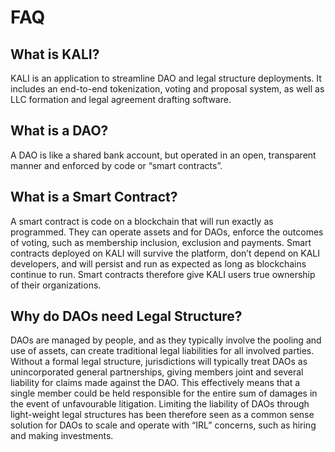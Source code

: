 # FAQ

## What is KALI?

KALI is an application to streamline DAO and legal structure deployments. It includes an end-to-end tokenization, voting and proposal system, as well as LLC formation and legal agreement drafting software.

## What is a DAO?

A DAO is like a shared bank account, but operated in an open, transparent manner and enforced by code or “smart contracts”.

## What is a Smart Contract?

A smart contract is code on a blockchain that will run exactly as programmed. They can operate assets and for DAOs, enforce the outcomes of voting, such as membership inclusion, exclusion and payments. Smart contracts deployed on KALI will survive the platform, don’t depend on KALI developers, and will persist and run as expected as long as blockchains continue to run. Smart contracts therefore give KALI users true ownership of their organizations.

## Why do DAOs need Legal Structure?

DAOs are managed by people, and as they typically involve the pooling and use of assets, can create traditional legal liabilities for all involved parties. Without a formal legal structure, jurisdictions will typically treat DAOs as unincorporated general partnerships, giving members joint and several liability for claims made against the DAO. This effectively means that a single member could be held responsible for the entire sum of damages in the event of unfavourable litigation. Limiting the liability of DAOs through light-weight legal structures has been therefore seen as a common sense solution for DAOs to scale and operate with “IRL” concerns, such as hiring and making investments. 



